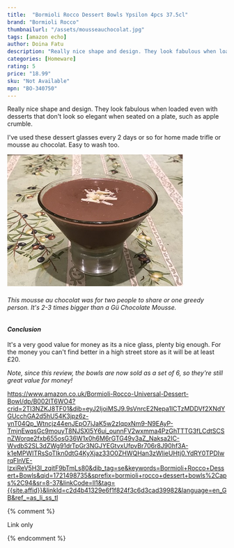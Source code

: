 ```yaml
---
title:  "Bormioli Rocco Dessert Bowls Ypsilon 4pcs 37.5cl"
brand: "Bormioli Rocco"
thumbnailurl: "/assets/mousseauchocolat.jpg"
tags: [amazon echo]
author: Doina Fatu
description: "Really nice shape and design. They look fabulous when loaded even with desserts that don't look so elegant when seated on a plate, such as apple crumble."
categories: [Homeware]
rating: 5
price: "18.99"
sku: "Not Available"
mpn: "BO-340750"
---
```


Really nice shape and design. They look fabulous when loaded even with desserts that don't look so elegant when seated on a plate, such as apple crumble.

I've used these dessert glasses every 2 days or so for home made trifle or mousse au chocolat. Easy to wash too.

![Mousse au chocolat](/assets/mousseauchocolat.jpg)
<h6>This mousse au chocolat was for two people to share or one greedy person. It's 2-3 times bigger than a Gü Chocolate Mousse.</h6>

<h4><em>Conclusion</em></h4>

It's a very good value for money as its a nice glass, plenty big enough.
For the money you can't find better in a high street store as it will be at least £20.

<em>
Note, since this review, the bowls are now sold as a set of 6, so they're still great value for money!
</em>

https://www.amazon.co.uk/Bormioli-Rocco-Universal-Dessert-Bowl/dp/B002IT6WO4?crid=2TI3NZKJ8TF01&dib=eyJ2IjoiMSJ9.9sVnrcE2Nepa1lCTzMDDVf2XNdYGUcchGA2d5hU54K3jpz6z-ynT04Qp_Wtncjz44enJEpO7jJaK5w2zIqpxNm9-N9EAyP-TmjnEwqsGc9mouyT8NJSXI5Y6ui_ounnFV2wxmma4PzGhTTTG3fLCdtSCSnZWorqe2fxb655osG36W1x0h6M6rGTG49v3aZ_Naksa2IC-WvdbS2SL3dZWg91drTpGr3NGJYEGtvxUfpvBr706r8J90hf3A-k1eMPWITRsSoTIkn0dtG4KyXjaz33O0ZHWQHan3zWlieUHtj0.YdRY0TPDIwrqFlnVE-lzxiReV5H3I_zqitF9bTmLs80&dib_tag=se&keywords=Bormioli+Rocco+Dessert+Bowls&qid=1721498735&sprefix=bormioli+rocco+dessert+bowls%2Caps%2C94&sr=8-37&linkCode=ll1&tag={{site.affid}}&linkId=c2d4b41329e6f1f824f3c6d3cad39982&language=en_GB&ref_=as_li_ss_tl

{% comment %}

Link only

{% endcomment %}